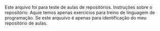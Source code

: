 Este arquivo foi para teste de aulas de repositórios.
Instruções sobre o repositório:
Aquie temos apenas exercícios para treino de linguagem de programação.
Se este arquuivo é apenas para identificação do meu repositório de aulas.
